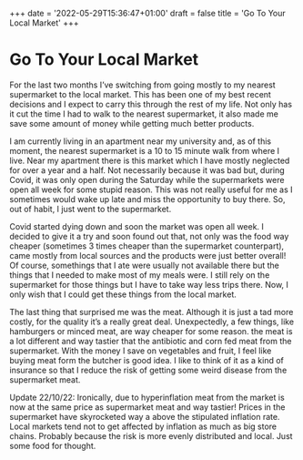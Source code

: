 +++
date = '2022-05-29T15:36:47+01:00'
draft = false
title = 'Go To Your Local Market'
+++

# Go To Your Local Market

For the last two months I’ve switching from going mostly to my nearest supermarket to the local market. This has been one of my best recent decisions and I expect to carry this through the rest of my life. Not only has it cut the time I had to walk to the nearest supermarket, it also made me save some amount of money while getting much better products.

I am currently living in an apartment near my university and, as of this moment, the nearest supermarket is a 10 to 15 minute walk from where I live. Near my apartment there is this market which I have mostly neglected for over a year and a half. Not necessarily because it was bad but, during Covid, it was only open during the Saturday while the supermarkets were open all week for some stupid reason. This was not really useful for me as I sometimes would wake up late and miss the opportunity to buy there. So, out of habit, I just went to the supermarket.

Covid started dying down and soon the market was open all week. I decided to give it a try and soon found out that, not only was the food way cheaper (sometimes 3 times cheaper than the supermarket counterpart), came mostly from local sources and the products were just better overall! Of course, somethings that I ate were usually not available there but the things that I needed to make most of my meals were. I still rely on the supermarket for those things but I have to take way less trips there. Now, I only wish that I could get these things from the local market.

The last thing that surprised me was the meat. Although it is just a tad more costly, for the quality it’s a really great deal. Unexpectedly, a few things, like hamburgers or minced meat, are way cheaper for some reason. the meat is a lot different and way tastier that the antibiotic and corn fed meat from the supermarket. With the money I save on vegetables and fruit, I feel like buying meat form the butcher is good idea. I like to think of it as a kind of insurance so that I reduce the risk of getting some weird disease from the supermarket meat.

Update 22/10/22: Ironically, due to hyperinflation meat from the market is now at the same price as supermarket meat and way tastier! Prices in the supermarket have skyrocketed way a above the stipulated inflation rate. Local markets tend not to get affected by inflation as much as big store chains. Probably because the risk is more evenly distributed and local. Just some food for thought.